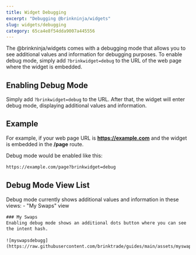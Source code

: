 ```yaml
---
title: Widget Debugging
excerpt: "Debugging @brinkninja/widgets"
slug: widgets/debugging
category: 65ca4e8f54dda9007a445556
---
```


The @brinkninja/widgets comes with a debugging mode that allows you to see additional values and information for debugging purposes. To enable debug mode, simply add `?brinkwidget=debug` to the URL of the web page where the widget is embedded.

## Enabling Debug Mode

Simply add `?brinkwidget=debug` to the URL. After that, the widget will enter debug mode, displaying additional values and information.

## Example

For example, if your web page URL is **https://example.com** and the widget is embedded in the **/page** route. 

Debug mode would be enabled like this:
```bash
https://example.com/page?brinkwidget=debug
```

## Debug Mode View List

Debug mode currently shows additional values and information in these views:
    - "My Swaps" view

    ### My Swaps
    Enabling debug mode shows an additional dots button where you can see the intent hash.

    ![myswapsdebugg](https://raw.githubusercontent.com/brinktrade/guides/main/assets/myswapsdebugg.png)


